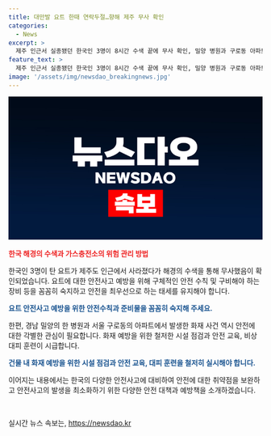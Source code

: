```yaml
---
title: 대만발 요트 한때 연락두절…향해 제주 무사 확인
categories:
  - News
excerpt: >
  제주 인근서 실종됐던 한국인 3명이 8시간 수색 끝에 무사 확인, 밀양 병원과 구로동 아파트에서도 화재 발생. 요트는 제주 입항 후 사건 조사 예정. 구로동 아파트 화재는 불꽃과 연기를 발견한 주민 신고로 빠르게 진압. 피해는 없었으나 80여 명이 긴급 대피. 밀양 병원 화재는 환자와 의료진 150여 명이 무사 대피. 화재 원인은 조사 중. (출처: 제주해양경찰청, 구로소방서, 경남소방본부)
feature_text: >
  제주 인근서 실종됐던 한국인 3명이 8시간 수색 끝에 무사 확인, 밀양 병원과 구로동 아파트에서도 화재 발생. 요트는 제주 입항 후 사건 조사 예정. 구로동 아파트 화재는 불꽃과 연기를 발견한 주민 신고로 빠르게 진압. 피해는 없었으나 80여 명이 긴급 대피. 밀양 병원 화재는 환자와 의료진 150여 명이 무사 대피. 화재 원인은 조사 중. (출처: 제주해양경찰청, 구로소방서, 경남소방본부)
image: '/assets/img/newsdao_breakingnews.jpg'
---
```


<p><img src="/assets/img/newsdao_breakingnews.jpg" alt="firstkoreanews 속보" /></p>

<p><b><span style="color: #ee2323;">한국 해경의 수색과 가스충전소의 위험 관리 방법</span></b></p>

<p>한국인 3명이 탄 요트가 제주도 인근에서 사라졌다가 해경의 수색을 통해 무사했음이 확인되었습니다. 요트에 대한 안전사고 예방을 위해 구체적인 안전 수칙 및 구비해야 하는 장비 등을 꼼꼼히 숙지하고 안전을 최우선으로 하는 태세를 유지해야 합니다.</p>

<p><b><span style="color: #1a5490;">요트 안전사고 예방을 위한 안전수칙과 준비물을 꼼꼼히 숙지해 주세요.</span></b></p>

<p>한편, 경남 밀양의 한 병원과 서울 구로동의 아파트에서 발생한 화재 사건 역시 안전에 대한 각별한 관심이 필요합니다. 화재 예방을 위한 철저한 시설 점검과 안전 교육, 비상 대피 훈련이 시급합니다.</p>

<p><b><span style="color: #1a5490;">건물 내 화재 예방을 위한 시설 점검과 안전 교육, 대피 훈련을 철저히 실시해야 합니다.</span></b></p>

<p>이어지는 내용에서는 한국의 다양한 안전사고에 대비하여 안전에 대한 취약점을 보완하고 안전사고의 발생을 최소화하기 위한 다양한 안전 대책과 예방책을 소개하겠습니다.</p>

<p data-ke-size="size16">&nbsp;</p>
실시간 뉴스 속보는, <a href="https://newsdao.kr" rel="dofollow">https://newsdao.kr</a>



